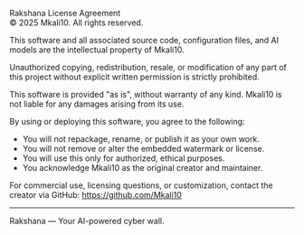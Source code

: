 Rakshana License Agreement  
© 2025 Mkali10. All rights reserved.

This software and all associated source code, configuration files, and AI models are the intellectual property of Mkali10.

Unauthorized copying, redistribution, resale, or modification of any part of this project without explicit written permission is strictly prohibited.

This software is provided "as is", without warranty of any kind. Mkali10 is not liable for any damages arising from its use.

By using or deploying this software, you agree to the following:
- You will not repackage, rename, or publish it as your own work.
- You will not remove or alter the embedded watermark or license.
- You will use this only for authorized, ethical purposes.
- You acknowledge Mkali10 as the original creator and maintainer.

For commercial use, licensing questions, or customization, contact the creator via GitHub: https://github.com/Mkali10

---

Rakshana — Your AI-powered cyber wall.
